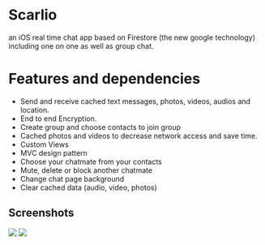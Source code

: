 # Scarlio
an iOS real time chat app based on Firestore (the new google technology) including one on one as well as group chat.

# Features and dependencies

- Send and receive cached text messages, photos, videos, audios and location.
- End to end Encryption.
- Create group and choose contacts to join group
- Cached photos and videos to decrease network access and save time.
- Custom Views
- MVC design pattern
- Choose your chatmate from your contacts
- Mute, delete or block another chatmate
- Change chat page background
- Clear cached data (audio, video, photos)


## Screenshots
![](https://github.com/SherifKamalSalem/Scarlio/blob/master/ford.jpg)
![](https://github.com/SherifKamalSalem/Scarlio/blob/master/ford2.jpg)
